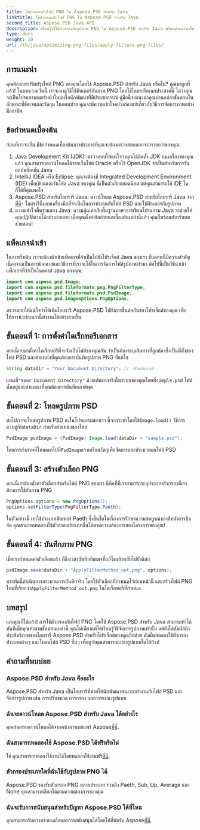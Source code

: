 ```yaml
---
title: ใช้ตัวกรองกับไฟล์ PNG ใน Aspose.PSD สำหรับ Java
linktitle: ใช้ตัวกรองกับไฟล์ PNG ใน Aspose.PSD สำหรับ Java
second_title: Aspose.PSD Java API
description: เรียนรู้วิธีใช้ตัวกรองกับรูปภาพ PNG ใน Aspose.PSD สำหรับ Java พร้อมคำแนะนำโดยละเอียดนี้ ขั้นตอนง่ายๆ เพื่อผลลัพธ์ภาพที่น่าทึ่ง
type: docs
weight: 10
url: /th/java/optimizing-png-files/apply-filters-png-files/
---
```

## การแนะนำ
คุณต้องการปรับปรุงไฟล์ PNG ของคุณโดยใช้ Aspose.PSD สำหรับ Java หรือไม่? คุณมาถูกที่แล้ว! ในบทความวันนี้ เราจะมาดูวิธีใช้ฟิลเตอร์กับภาพ PNG โดยใช้ไลบรารีอเนกประสงค์นี้ ไม่ว่าคุณจะเป็นโปรแกรมเมอร์หน้าใหม่หรือนักพัฒนาที่มีประสบการณ์ คู่มือนี้จะแนะนำคุณผ่านแต่ละขั้นตอนในลักษณะที่ชัดเจนและรัดกุม ในตอนท้าย คุณจะมีความเข้าใจอย่างถ่องแท้เกี่ยวกับวิธีการจัดการภาพอย่างมืออาชีพ
## ข้อกำหนดเบื้องต้น
ก่อนที่เราจะเริ่ม มีข้อกำหนดเบื้องต้นบางประการที่คุณจะต้องตรวจสอบออกจากรายการของคุณ:
1. Java Development Kit (JDK): ตรวจสอบให้แน่ใจว่าคุณได้ติดตั้ง JDK บนเครื่องของคุณแล้ว คุณสามารถดาวน์โหลดได้จากเว็บไซต์ Oracle หรือใช้ OpenJDK จำเป็นสำหรับการรันแอปพลิเคชัน Java
2. IntelliJ IDEA หรือ Eclipse: คุณจะต้องมี Integrated Development Environment (IDE) เพื่อเขียนและรันโค้ด Java ของคุณ นี่เป็นตัวเลือกยอดนิยม แต่คุณสามารถใช้ IDE ใดก็ได้ที่คุณพอใจ
3.  Aspose.PSD สำหรับไลบรารี Java: ดาวน์โหลด Aspose.PSD สำหรับไลบรารี Java จาก[ที่นี่](https://releases.aspose.com/psd/java/)- ไลบรารีนี้มอบเครื่องมือที่จำเป็นในการทำงานกับไฟล์ PSD และใช้ฟิลเตอร์กับรูปภาพ
4. ความเข้าใจพื้นฐานของ Java: ความคุ้นเคยกับพื้นฐานภาษาการเขียนโปรแกรม Java จะช่วยให้คุณปฏิบัติตามได้อย่างง่ายดาย
เมื่อคุณตั้งค่าข้อกำหนดเบื้องต้นเหล่านี้แล้ว คุณก็พร้อมสำหรับบทช่วยสอน!
## แพ็คเกจนำเข้า
ในการเริ่มต้น เราจะต้องนำเข้าแพ็คเกจที่จำเป็นไปยังโปรเจ็กต์ Java ของเรา ขั้นตอนนี้มีความสำคัญเนื่องจากเป็นการนำคลาสและวิธีการที่เราจะใช้ในการจัดการไฟล์รูปภาพเข้ามา
ต่อไปนี้เป็นวิธีนำเข้าแพ็กเกจที่จำเป็นในคลาส Java ของคุณ:
```java
import com.aspose.psd.Image;
import com.aspose.psd.fileformats.png.PngFilterType;
import com.aspose.psd.fileformats.psd.PsdImage;
import com.aspose.psd.imageoptions.PngOptions;
```
ตรวจสอบให้แน่ใจว่าได้เพิ่มไลบรารี Aspose.PSD ไปยังการขึ้นต่อกันของโปรเจ็กต์ของคุณ เพื่อให้การนำเข้าเหล่านี้ทำงานได้อย่างราบรื่น

## ขั้นตอนที่ 1: การตั้งค่าไดเร็กทอรีเอกสาร
ตอนนี้เรามาตั้งค่าไดเร็กทอรีที่จะจัดเก็บไฟล์ของคุณกัน จำเป็นต้องระบุเส้นทางที่ถูกต้องซึ่งเป็นที่ตั้งของไฟล์ PSD และตำแหน่งที่คุณต้องการบันทึกรูปภาพ PNG ที่แก้ไข
```java
String dataDir = "Your Document Directory"; // ปรับเส้นทางนี้
```
 แทนที่`"Your Document Directory"` ด้วยเส้นทางจริงในระบบของคุณโดยที่`sample.psd` ไฟล์นั้นอยู่และตำแหน่งที่คุณต้องการบันทึกเอาต์พุต
## ขั้นตอนที่ 2: โหลดรูปภาพ PSD
 ต่อไปเราจะโหลดรูปภาพ PSD ลงในโปรแกรมของเรา นี้จะกระทำโดยใช้`Image.load()` วิธีการควบคู่กับ`dataDir` สำหรับตำแหน่งของไฟล์
```java
PsdImage psdImage = (PsdImage) Image.load(dataDir + "sample.psd");
```
 โดยการส่งภาพที่โหลดมาไปที่`PsdImage`เราเตรียมวัตถุเพื่อจัดการและประมวลผลไฟล์ PSD 
## ขั้นตอนที่ 3: สร้างตัวเลือก PNG
ตอนนี้เราต้องตั้งค่าตัวเลือกสำหรับไฟล์ PNG ของเรา นี่คือที่ที่เราสามารถระบุประเภทตัวกรองที่เราต้องการใช้กับภาพ PNG
```java
PngOptions options = new PngOptions();
options.setFilterType(PngFilterType.Paeth);
```
ในตัวอย่างนี้ เราใช้ประเภทฟิลเตอร์ Paeth ซึ่งขึ้นชื่อในเรื่องการรักษาความสมบูรณ์ของสีหลังการบีบอัด คุณสามารถทดลองใช้ตัวกรองประเภทอื่นได้ตามความต้องการของโครงการของคุณ!
## ขั้นตอนที่ 4: บันทึกภาพ PNG
เมื่อเรากำหนดค่าตัวเลือกแล้ว ก็ถึงเวลาบันทึกอิมเมจที่แก้ไขแล้วกลับไปยังดิสก์
```java
psdImage.save(dataDir + "ApplyFilterMethod_out.png", options);
```
 บรรทัดนี้ดำเนินการกระบวนการบันทึกจริง โดยใช้ตัวเลือกที่กำหนดไว้ก่อนหน้านี้ และสร้างไฟล์ PNG ใหม่ที่เรียกว่า`ApplyFilterMethod_out.png` ในไดเร็กทอรีที่กำหนด
## บทสรุป
และคุณก็ได้แล้ว! การใช้ตัวกรองกับไฟล์ PNG โดยใช้ Aspose.PSD สำหรับ Java สามารถทำได้ทันทีเมื่อคุณทำตามขั้นตอนเหล่านี้ คุณไม่เพียงแต่ได้เรียนรู้วิธีจัดการรูปภาพเท่านั้น แต่ยังได้สัมผัสถึงประสิทธิภาพของไลบรารี Aspose.PSD สำหรับโปรเจ็กต์ของคุณอีกด้วย ดังนั้นทดลองใช้ตัวกรองประเภทต่างๆ และโหลดไฟล์ PSD อื่นๆ เพื่อดูว่าคุณสามารถแปลงรูปแบบใดได้บ้าง!
## คำถามที่พบบ่อย
### Aspose.PSD สำหรับ Java คืออะไร  
Aspose.PSD สำหรับ Java เป็นไลบรารีที่ช่วยให้นักพัฒนาสามารถทำงานกับไฟล์ PSD และจัดการรูปภาพ เช่น การปรับขนาด การกรอง และการแปลงรูปแบบ
### ฉันจะดาวน์โหลด Aspose.PSD สำหรับ Java ได้อย่างไร  
 คุณสามารถดาวน์โหลดได้จากหน้าการเผยแพร่ Aspose[ที่นี่](https://releases.aspose.com/psd/java/).
### ฉันสามารถทดลองใช้ Aspose.PSD ได้ฟรีหรือไม่  
 ใช่ คุณสามารถทดลองใช้งานได้โดยทดลองใช้งานฟรี[ที่นี่](https://releases.aspose.com/).
### ตัวกรองประเภทใดที่ฉันใช้กับรูปภาพ PNG ได้  
Aspose.PSD รองรับตัวกรอง PNG หลายประเภท รวมถึง Paeth, Sub, Up, Average และ None คุณสามารถเลือกได้ตามความต้องการของคุณ
### ฉันจะรับการสนับสนุนสำหรับปัญหา Aspose.PSD ได้ที่ไหน  
 คุณสามารถรับความช่วยเหลือและการสนับสนุนได้โดยไปที่ฟอรัม Aspose[ที่นี่](https://forum.aspose.com/c/psd/34).